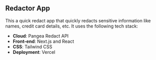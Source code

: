 ## Redactor App

This a quick redact app that quickly redacts sensitive information like names, credit card details, etc. It uses the following tech stack:

- **Cloud**: Pangea Redact API
- **Front-end**: Next.js and React
- **CSS**: Tailwind CSS
- **Deployment**: Vercel
